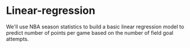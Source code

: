# Linear-regression
We'll use NBA season statistics to build a basic linear regression model to predict number of points per game based on the number of field goal attempts.
